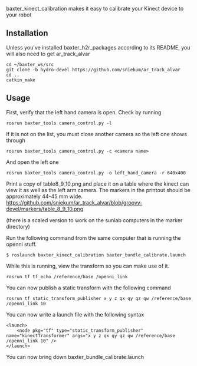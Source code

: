 baxter_kinect_calibration makes it easy to calibrate your Kinect device to your robot

Installation
-----------------------
Unless you've installed baxter_h2r_packages according to its README, you will also need to get ar_track_alvar

```
cd ~/baxter_ws/src
git clone -b hydro-devel https://github.com/sniekum/ar_track_alvar
cd ..
catkin_make

```

Usage
------------------------
First, verify that the left hand camera is open. 
Check by running 
```
rosrun baxter_tools camera_control.py -l 
```
If it is not on the list, you must close another camera so the left one shows through 

```
rosrun baxter_tools camera_control.py -c <camera name> 
```
And open the left one 
```
rosrun baxter_tools camera_control.py -o left_hand_camera -r 640x400
```


Print a copy of table8_9_10.png and place it on a table where the kinect can view it as well as the left arm camera. The markers in the printout should be approximately 44-45 mm wide.
https://github.com/sniekum/ar_track_alvar/blob/groovy-devel/markers/table_8_9_10.png

(there is a scaled version to work on the sunlab computers in the marker directory)

Run the following command from the same computer that is running the openni stuff. 

```
$ roslaunch baxter_kinect_calibration baxter_bundle_calibrate.launch
```

While this is running, view the transform so you can make use of it. 

```
rosrun tf tf_echo /reference/base /openni_link
```

You can now publish a static transform with the following command
```
rosrun tf static_transform_publisher x y z qx qy qz qw /reference/base /openni_link 10
```

You can now write a launch file with the following syntax
```
<launch>
    <node pkg="tf" type="static_transform_publisher" name="kinectTransformer" args="x y z qx qy qz qw /reference/base /openni_link 10" />
</launch>
```

You can now bring down baxter_bundle_calibrate.launch

